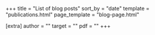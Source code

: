 +++
title = "List of blog posts"
sort_by = "date"
template = "publications.html"
page_template = "blog-page.html"

[extra]
author = ""
target = ""
pdf = ""
+++
